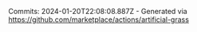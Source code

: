 Commits: 2024-01-20T22:08:08.887Z - Generated via https://github.com/marketplace/actions/artificial-grass
<br>
